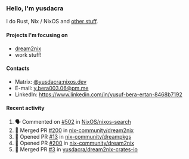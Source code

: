 ### Hello, I'm yusdacra

I do Rust, Nix / NixOS and [other stuff](https://yusdacra.gitlab.io/about).

#### Projects I'm focusing on

- [dream2nix](https://github.com/nix-community/dream2nix)
- work stuff!

#### Contacts

- Matrix: [@yusdacra:nixos.dev](https://matrix.to/#/@yusdacra:nixos.dev)
- E-mail: y.bera003.06@pm.me
- LinkedIn: https://www.linkedin.com/in/yusuf-bera-ertan-8468b7192

#### Recent activity

<!--START_SECTION:activity-->
1. 🗣 Commented on [#502](https://github.com/NixOS/nixos-search/issues/502) in [NixOS/nixos-search](https://github.com/NixOS/nixos-search)
2. 🎉 Merged PR [#200](https://github.com/nix-community/dream2nix/pull/200) in [nix-community/dream2nix](https://github.com/nix-community/dream2nix)
3. 💪 Opened PR [#13](https://github.com/nix-community/dreampkgs/pull/13) in [nix-community/dreampkgs](https://github.com/nix-community/dreampkgs)
4. 💪 Opened PR [#200](https://github.com/nix-community/dream2nix/pull/200) in [nix-community/dream2nix](https://github.com/nix-community/dream2nix)
5. 🎉 Merged PR [#3](https://github.com/yusdacra/dream2nix-crates-io/pull/3) in [yusdacra/dream2nix-crates-io](https://github.com/yusdacra/dream2nix-crates-io)
<!--END_SECTION:activity-->
